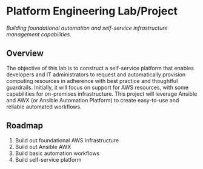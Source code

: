 # Platform Engineering Lab/Project

*Building foundational automation and self-service infrastructure management capabilities.*

## Overview

The objective of this lab is to construct a self-service platform that enables developers and IT administrators to request and automatically provision computing resources in adherence with best practice and thoughtful guardrails. Initially, it will focus on support for AWS resources, with some capabilities for on-premises infrastructure. This project will leverage Ansible and AWX (or Ansible Automation Platform) to create easy-to-use and reliable automated workflows.

## Roadmap

1. Build out foundational AWS infrastructure
1. Build out Ansible AWX
1. Build basic automation workflows
1. Build self-service platform
